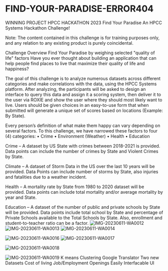 # FIND-YOUR-PARADISE-ERROR404
WINNING PROJECT HPCC HACKATHON 2023
Find Your Paradise
An HPCC Systems Hackathon Challenge!

Note: The content contained in this challenge is for training purposes only, and any relation to any existing product is purely coincidental.

Challenge Overview
Find Your Paradise by weighing selected "quality of life" factors
Have you ever thought about building an application that can help people find places to live that maximize their quality of life and happiness?

The goal of this challenge is to analyze numerous datasets across different categories and make correlations with the data, using the HPCC Systems platform. After analyzing, the participants will be asked to design an interface to query this data and assign it a scoring system, then deliver it to the user via ROXIE and show the user where they should most likely want to live. Users should be given choices in an easy-to-use form that when submitted will generate a unique set of scores based on locations (Example: By State).

Every person’s definition of what make them happy can vary depending on several factors. To this challenge, we have narrowed these factors to four (4) categories: • Crime • Environment (Weather) • Health • Education

Crime – A dataset by US State with crimes between 2018-2021 is provided. Data points can include the number of crimes by State and Violent Crimes by State.

Climate – A dataset of Storm Data in the US over the last 10 years will be provided. Data Points can include number of storms by State, also injuries and fatalities due to a weather incident.

Health – A mortality rate by State from 1980 to 2020 dataset will be provided. Data points can include total mortality and/or average mortality by year and State.

Education – A dataset of the number of public and private schools by State will be provided. Data points include total school by State and percentage of Private Schools available to the Total Schools by State. Also, enrollment and student-to-teacher ratio can be a factor.
![IMG-20230611-WA0012](https://github.com/adarshu21/FIND-YOUR-PARADISE-ERROR404/assets/105337087/abb32363-e458-4acb-a282-c2bfd6b81ed1)
![IMG-20230611-WA0013](https://github.com/adarshu21/FIND-YOUR-PARADISE-ERROR404/assets/105337087/d079fb61-40d7-46e3-8095-83c6e036977c)
![IMG-20230611-WA0014](https://github.com/adarshu21/FIND-YOUR-PARADISE-ERROR404/assets/105337087/fa5dbc5b-db0f-4259-8b4e-c104a4c775c2)

![IMG-20230611-WA0016](https://github.com/adarshu21/FIND-YOUR-PARADISE-ERROR404/assets/105337087/8e932231-1a74-4886-b65b-1b2f1d9c2c4c)
![IMG-20230611-WA0017](https://github.com/adarshu21/FIND-YOUR-PARADISE-ERROR404/assets/105337087/cb98ea0e-c7cc-4321-a351-c31d5de6e728)

![IMG-20230611-WA0018](https://github.com/adarshu21/FIND-YOUR-PARADISE-ERROR404/assets/105337087/cdcb8935-21fa-4c87-acb0-63d0129b3748)

![IMG-20230611-WA0019](https://github.com/adarshu21/FIND-YOUR-PARADISE-ERROR404/assets/105337087/f2ddf5ac-329d-4cc0-a069-ca331f6307f4)
K means Clustering
Google Translator
Two new Datasets
Cost of living
Job/Employment Openings
Easily Interfacable UI
